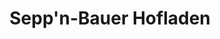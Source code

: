 ---
title: "Sepp'n-Bauer Hofladen"
url: /bernau-am-chiemsee/seppn-bauer-hofladen/
shop: Hofladen
---